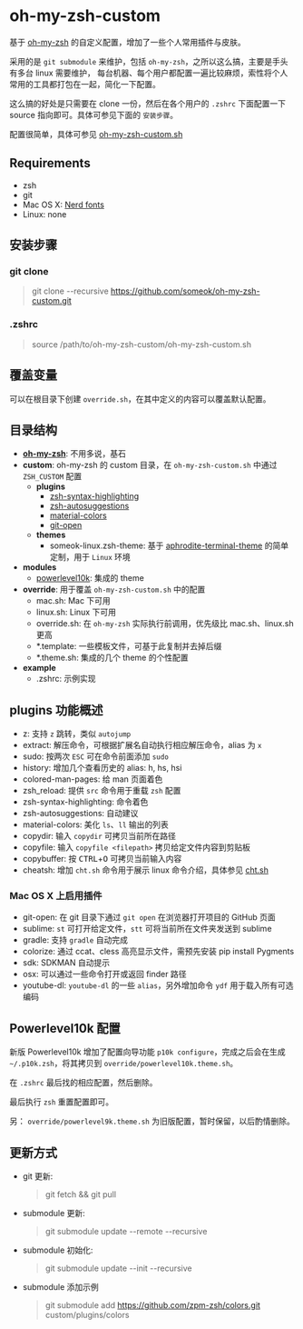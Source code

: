 # oh-my-zsh-custom

基于 [oh-my-zsh](https://github.com/robbyrussell/oh-my-zsh) 的自定义配置，增加了一些个人常用插件与皮肤。

采用的是 `git submodule` 来维护，包括 `oh-my-zsh`，之所以这么搞，主要是手头有多台 linux 需要维护，
每台机器、每个用户都配置一遍比较麻烦，索性将个人常用的工具都打包在一起，简化一下配置。

这么搞的好处是只需要在 clone 一份，然后在各个用户的 `.zshrc` 下面配置一下 source 指向即可。具体可参见下面的 `安装步骤`。

配置很简单，具体可参见 [oh-my-zsh-custom.sh](oh-my-zsh-custom.sh)

## Requirements

-   zsh
-   git
-   Mac OS X: [Nerd fonts](https://github.com/ryanoasis/nerd-fonts)
-   Linux: none

## 安装步骤

### git clone

> git clone --recursive https://github.com/someok/oh-my-zsh-custom.git

### .zshrc

> source /path/to/oh-my-zsh-custom/oh-my-zsh-custom.sh

## 覆盖变量

可以在根目录下创建 `override.sh`，在其中定义的内容可以覆盖默认配置。

## 目录结构

-   **[oh-my-zsh](https://github.com/robbyrussell/oh-my-zsh)**: 不用多说，基石
-   **custom**: oh-my-zsh 的 custom 目录，在 `oh-my-zsh-custom.sh` 中通过 `ZSH_CUSTOM` 配置
    -   **plugins**
        -   [zsh-syntax-highlighting](https://github.com/zsh-users/zsh-syntax-highlighting)
        -   [zsh-autosuggestions](https://github.com/zsh-users/zsh-autosuggestions)
        -   [material-colors](https://github.com/zpm-zsh/material-colors)
        -   [git-open](https://github.com/paulirish/git-open)
    -   **themes**
        -   someok-linux.zsh-theme: 基于 [aphrodite-terminal-theme](https://github.com/win0err/aphrodite-terminal-theme) 的简单定制，用于 `Linux` 环境
-   **modules**
    -   [powerlevel10k](https://github.com/romkatv/powerlevel10k): 集成的 theme
-   **override**: 用于覆盖 `oh-my-zsh-custom.sh` 中的配置
    -   mac.sh: Mac 下可用
    -   linux.sh: Linux 下可用
    -   override.sh: 在 `oh-my-zsh` 实际执行前调用，优先级比 mac.sh、linux.sh 更高
    -   \*.template: 一些模板文件，可基于此复制并去掉后缀
    -   \*.theme.sh: 集成的几个 theme 的个性配置
-   **example**
    -   .zshrc: 示例实现

## plugins 功能概述

-   z: 支持 `z` 跳转，类似 `autojump`
-   extract: 解压命令，可根据扩展名自动执行相应解压命令，alias 为 `x`
-   sudo: 按两次 `ESC` 可在命令前面添加 `sudo`
-   history: 增加几个查看历史的 alias: h, hs, hsi
-   colored-man-pages: 给 man 页面着色
-   zsh_reload: 提供 `src` 命令用于重载 `zsh` 配置
-   zsh-syntax-highlighting: 命令着色
-   zsh-autosuggestions: 自动建议
-   material-colors: 美化 `ls`、`ll` 输出的列表
-   copydir: 输入 `copydir` 可拷贝当前所在路径
-   copyfile: 输入 `copyfile <filepath>` 拷贝给定文件内容到剪贴板
-   copybuffer: 按 <kbd>CTRL</kbd>+<kbd>O</kbd> 可拷贝当前输入内容
-   cheatsh: 增加 `cht.sh` 命令用于展示 linux 命令介绍，具体参见 [cht.sh](https://cht.sh/)

### Mac OS X 上启用插件

-   git-open: 在 git 目录下通过 `git open` 在浏览器打开项目的 GitHub 页面
-   sublime: `st` 可打开给定文件，`stt` 可将当前所在文件夹发送到 sublime
-   gradle: 支持 `gradle` 自动完成
-   colorize: 通过 ccat、cless 高亮显示文件，需预先安装 pip install Pygments
-   sdk: SDKMAN 自动提示
-   osx: 可以通过一些命令打开或返回 finder 路径
-   youtube-dl: `youtube-dl` 的一些 `alias`，另外增加命令 `ydf` 用于载入所有可选编码

## Powerlevel10k 配置

新版 Powerlevel10k 增加了配置向导功能 `p10k configure`，完成之后会在生成 `~/.p10k.zsh`，将其拷贝到
`override/powerlevel10k.theme.sh`。

在 `.zshrc` 最后找的相应配置，然后删除。

最后执行 `zsh` 重置配置即可。

另： `override/powerlevel9k.theme.sh` 为旧版配置，暂时保留，以后酌情删除。

## 更新方式

-   git 更新:
    > git fetch && git pull
-   submodule 更新:
    > git submodule update --remote --recursive
-   submodule 初始化:
    > git submodule update --init --recursive
-   submodule 添加示例
    > git submodule add https://github.com/zpm-zsh/colors.git custom/plugins/colors
